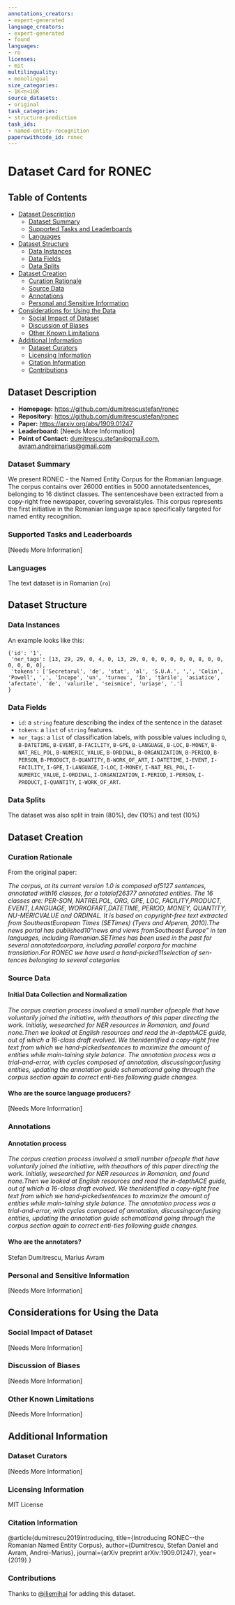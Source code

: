 ```yaml
---
annotations_creators:
- expert-generated
language_creators:
- expert-generated
- found
languages:
- ro
licenses:
- mit
multilinguality:
- monolingual
size_categories:
- 1K<n<10K
source_datasets:
- original
task_categories:
- structure-prediction
task_ids:
- named-entity-recognition
paperswithcode_id: ronec
---
```


# Dataset Card for RONEC

## Table of Contents
- [Dataset Description](#dataset-description)
  - [Dataset Summary](#dataset-summary)
  - [Supported Tasks and Leaderboards](#supported-tasks-and-leaderboards)
  - [Languages](#languages)
- [Dataset Structure](#dataset-structure)
  - [Data Instances](#data-instances)
  - [Data Fields](#data-fields)
  - [Data Splits](#data-splits)
- [Dataset Creation](#dataset-creation)
  - [Curation Rationale](#curation-rationale)
  - [Source Data](#source-data)
  - [Annotations](#annotations)
  - [Personal and Sensitive Information](#personal-and-sensitive-information)
- [Considerations for Using the Data](#considerations-for-using-the-data)
  - [Social Impact of Dataset](#social-impact-of-dataset)
  - [Discussion of Biases](#discussion-of-biases)
  - [Other Known Limitations](#other-known-limitations)
- [Additional Information](#additional-information)
  - [Dataset Curators](#dataset-curators)
  - [Licensing Information](#licensing-information)
  - [Citation Information](#citation-information)
  - [Contributions](#contributions)

## Dataset Description

- **Homepage:** https://github.com/dumitrescustefan/ronec
- **Repository:** https://github.com/dumitrescustefan/ronec
- **Paper:** https://arxiv.org/abs/1909.01247
- **Leaderboard:** [Needs More Information]
- **Point of Contact:** dumitrescu.stefan@gmail.com, avram.andreimarius@gmail.com

### Dataset Summary

We present RONEC - the Named Entity Corpus for the Romanian language. The corpus contains over 26000 entities in 5000 annotatedsentences, belonging to 16 distinct classes. The sentenceshave been extracted from a copy-right free newspaper, covering severalstyles. This corpus represents the first initiative in the Romanian language space specifically targeted for named entity recognition.

### Supported Tasks and Leaderboards

[Needs More Information]

### Languages

The text dataset is in Romanian (`ro`)

## Dataset Structure

### Data Instances

An example looks like this:

```
{'id': '1',
 'ner_tags': [13, 29, 29, 0, 4, 0, 13, 29, 0, 0, 0, 0, 0, 0, 8, 0, 0, 0, 0, 0, 0],
 'tokens': ['Secretarul', 'de', 'stat', 'al', 'S.U.A.', ',', 'Colin', 'Powell', ',', 'începe', 'un', 'turneu', 'în', 'țările', 'asiatice', 'afectate', 'de', 'valurile', 'seismice', 'uriașe', '.']
}
```

### Data Fields

- `id`: a `string` feature describing the index of the sentence in the dataset
- `tokens`: a `list` of `string` features.
- `ner_tags`: a `list` of classification labels, with possible values including `O`, `B-DATETIME`, `B-EVENT`, `B-FACILITY`, `B-GPE`, `B-LANGUAGE`, `B-LOC`, `B-MONEY`, `B-NAT_REL_POL`, `B-NUMERIC_VALUE`, `B-ORDINAL`, `B-ORGANIZATION`, `B-PERIOD`, `B-PERSON`, `B-PRODUCT`, `B-QUANTITY`, `B-WORK_OF_ART`, `I-DATETIME`, `I-EVENT`, `I-FACILITY`, `I-GPE`, `I-LANGUAGE`, `I-LOC`, `I-MONEY`, `I-NAT_REL_POL`, `I-NUMERIC_VALUE`, `I-ORDINAL`, `I-ORGANIZATION`, `I-PERIOD`, `I-PERSON`, `I-PRODUCT`, `I-QUANTITY`, `I-WORK_OF_ART`.

### Data Splits

The dataset was also split in train (80%), dev (10%) and test (10%) 

## Dataset Creation

### Curation Rationale

From the original paper:

*The corpus, at its current version 1.0 is composed of5127 sentences, annotated with16 classes, for a totalof26377 annotated entities. The 16 classes are: PER-SON, NATRELPOL, ORG, GPE, LOC, FACILITY,PRODUCT,  EVENT,  LANGUAGE,  WORKOFART,DATETIME,  PERIOD,  MONEY,  QUANTITY,  NU-MERICVALUE and ORDINAL. It is based on copyright-free text extracted from SoutheastEuropean Times (SETimes) (Tyers and Alperen, 2010).The news portal has published10“news and views fromSoutheast Europe” in ten languages, including Romanian.SETimes has been used in the past for several annotatedcorpora, including parallel corpora for machine translation.For RONEC we have used a hand-picked11selection of sen-tences belonging to several categories* 

### Source Data

#### Initial Data Collection and Normalization

*The corpus creation process involved a small number ofpeople that have voluntarily joined the initiative, with theauthors of this paper directing the work.  Initially, wesearched for NER resources in Romanian, and found none.Then we looked at English resources and read the in-depthACE guide, out of which a 16-class draft evolved. We thenidentified a copy-right free text from which we hand-pickedsentences to maximize the amount of entities while main-taining style balance. The annotation process was a trial-and-error, with cycles composed of annotation, discussingconfusing entities, updating the annotation guide schematicand going through the corpus section again to correct enti-ties following guide changes.*

#### Who are the source language producers?

[Needs More Information]

### Annotations

#### Annotation process

*The corpus creation process involved a small number ofpeople that have voluntarily joined the initiative, with theauthors of this paper directing the work.  Initially, wesearched for NER resources in Romanian, and found none.Then we looked at English resources and read the in-depthACE guide, out of which a 16-class draft evolved. We thenidentified a copy-right free text from which we hand-pickedsentences to maximize the amount of entities while main-taining style balance. The annotation process was a trial-and-error, with cycles composed of annotation, discussingconfusing entities, updating the annotation guide schematicand going through the corpus section again to correct enti-ties following guide changes.*

#### Who are the annotators?

Stefan Dumitrescu, Marius Avram

### Personal and Sensitive Information

[Needs More Information]

## Considerations for Using the Data

### Social Impact of Dataset

[Needs More Information]

### Discussion of Biases

[Needs More Information]

### Other Known Limitations

[Needs More Information]

## Additional Information

### Dataset Curators

[Needs More Information]

### Licensing Information

MIT License

### Citation Information

@article{dumitrescu2019introducing,
  title={Introducing RONEC--the Romanian Named Entity Corpus},
  author={Dumitrescu, Stefan Daniel and Avram, Andrei-Marius},
  journal={arXiv preprint arXiv:1909.01247},
  year={2019}
}

### Contributions

Thanks to [@iliemihai](https://github.com/iliemihai) for adding this dataset.